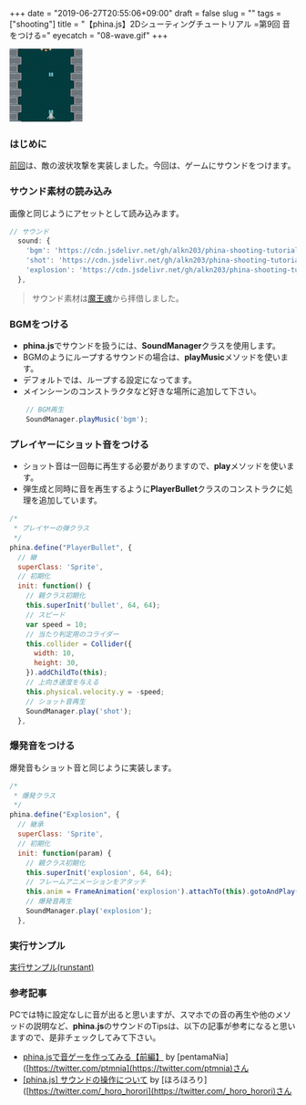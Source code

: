 +++
date = "2019-06-27T20:55:06+09:00"
draft = false
slug = ""
tags = ["shooting"]
title = "【phina.js】2Dシューティングチュートリアル =第9回 音をつける="
eyecatch = "08-wave.gif"
+++

![08-wave.gif](08-wave.gif)

### はじめに
[前回](/posts/tutorials/phina-shooting-08/)は、敵の波状攻撃を実装しました。今回は、ゲームにサウンドをつけます。

### サウンド素材の読み込み
画像と同じようにアセットとして読み込みます。

```javascript
// サウンド
  sound: {
    'bgm': 'https://cdn.jsdelivr.net/gh/alkn203/phina-shooting-tutorial@master/work/assets/game_maoudamashii_4_vehicle03.mp3',
    'shot': 'https://cdn.jsdelivr.net/gh/alkn203/phina-shooting-tutorial@master/work/assets/se_maoudamashii_battle_gun05.mp3',
    'explosion': 'https://cdn.jsdelivr.net/gh/alkn203/phina-shooting-tutorial@master/work/assets/se_maoudamashii_explosion06.mp3',
  },
```
>サウンド素材は[魔王魂]([https://maoudamashii.jokersounds.com/](https://maoudamashii.jokersounds.com/))から拝借しました。

### BGMをつける

 - **phina.js**でサウンドを扱うには、**SoundManager**クラスを使用します。
 - BGMのようにループするサウンドの場合は、**playMusic**メソッドを使います。
 - デフォルトでは、ループする設定になってます。
 - メインシーンのコンストラクタなど好きな場所に追加して下さい。

```javascript
    // BGM再生
    SoundManager.playMusic('bgm');
```

### プレイヤーにショット音をつける

 - ショット音は一回毎に再生する必要がありますので、**play**メソッドを使います。
 - 弾生成と同時に音を再生するように**PlayerBullet**クラスのコンストラクに処理を追加しています。

```javascript
/*
 * プレイヤーの弾クラス
 */
phina.define("PlayerBullet", {
  // 継
  superClass: 'Sprite',
  // 初期化
  init: function() {
    // 親クラス初期化
    this.superInit('bullet', 64, 64);
    // スピード
    var speed = 10;
    // 当たり判定用のコライダー
    this.collider = Collider({
      width: 10,
      height: 30,
    }).addChildTo(this);
    // 上向き速度を与える
    this.physical.velocity.y = -speed;
    // ショット音再生
    SoundManager.play('shot');
  },
```

### 爆発音をつける
爆発音もショット音と同じように実装します。

```javascript
/*
 * 爆発クラス
 */
phina.define("Explosion", {
  // 継承
  superClass: 'Sprite',
  // 初期化
  init: function(param) {
    // 親クラス初期化
    this.superInit('explosion', 64, 64);
    // フレームアニメーションをアタッチ
    this.anim = FrameAnimation('explosion').attachTo(this).gotoAndPlay('explosion');
    // 爆発音再生
    SoundManager.play('explosion');
  },
```

### 実行サンプル
[実行サンプル(runstant)](https://runstant.com/alkn203/projects/5bef2d2c)

### 参考記事
PCでは特に設定なしに音が出ると思いますが、スマホでの音の再生や他のメソッドの説明など、**phina.js**のサウンドのTipsは、以下の記事が参考になると思いますので、是非チェックしてみて下さい。

 - [phina.jsで音ゲーを作ってみる【前編】](https://qiita.com/pentamania/items/399d133e5440c9424bde) by [pentamaNia]([https://twitter.com/ptmnia](https://twitter.com/ptmnia)さん
 - [[phina.js] サウンドの操作について](https://horohorori.com/memo_phina_js/about_soundmanager/) by [ほろほろり]([https://twitter.com/_horo_horori](https://twitter.com/_horo_horori)さん
